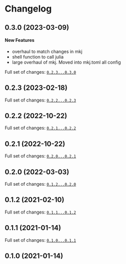 # Changelog

## 0.3.0 (2023-03-09)

#### New Features

* overhaul to match changes in mkj
* shell function to call julia
* large overhaul of mkj. Moved into mkj.toml all config

Full set of changes: [`0.2.3...0.3.0`](git@10.10.10.3:Jtb.git/compare/0.2.3...0.3.0)

## 0.2.3 (2023-02-18)


Full set of changes: [`0.2.2...0.2.3`](git@10.10.10.3:Jtb.git/compare/0.2.2...0.2.3)

## 0.2.2 (2022-10-22)


Full set of changes: [`0.2.1...0.2.2`](git@10.10.10.3:Jtb.git/compare/0.2.1...0.2.2)

## 0.2.1 (2022-10-22)


Full set of changes: [`0.2.0...0.2.1`](git@10.10.10.3:Jtb.git/compare/0.2.0...0.2.1)

## 0.2.0 (2022-03-03)


Full set of changes: [`0.1.2...0.2.0`](git@10.10.10.3:Jtb.git/compare/0.1.2...0.2.0)

## 0.1.2 (2021-02-10)


Full set of changes: [`0.1.1...0.1.2`](git@10.10.10.3:Jtb.git/compare/0.1.1...0.1.2)

## 0.1.1 (2021-01-14)


Full set of changes: [`0.1.0...0.1.1`](git@10.10.10.3:Jtb.git/compare/0.1.0...0.1.1)

## 0.1.0 (2021-01-14)

